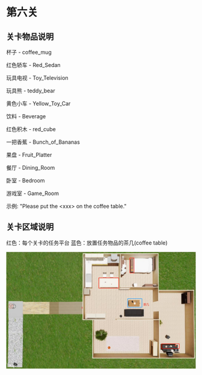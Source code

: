# 第六关

## 关卡物品说明

杯子       - coffee_mug

红色轿车   - Red_Sedan

玩具电视   - Toy_Television

玩具熊     - teddy_bear

黄色小车   - Yellow_Toy_Car

饮料       - Beverage

红色积木   - red_cube

一把香蕉   - Bunch_of_Bananas

果盘       - Fruit_Platter

餐厅       - Dining_Room

卧室       - Bedroom

游戏室     - Game_Room


示例: "Please put the \<xxx\> on the coffee table."

## 关卡区域说明

红色：每个关卡的任务平台
蓝色：放置任务物品的茶几(coffee table)

![布局图](./images/task6_game_map.jpg)
